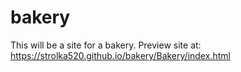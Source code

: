 # bakery
This will be a site for a bakery.
Preview site at: https://strolka520.github.io/bakery/Bakery/index.html
